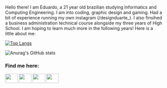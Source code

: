 <!--- [![MasterHead](https://i.imgur.com/YdzBa0R.png)](github.com/eduartico)--->

Hello there! I am Eduardo, a 21 year old brazilian studying Informatics and Computing Engineering. I am into coding, graphic design and gaming. Had a bit of experience running my own instagram (/designduarte_). I also finsihed a business administration technical course alongside my three years of High School. I am hoping to learn much more in the following years! Here is a little about me:<br>

[![Top Langs](https://github-readme-stats.vercel.app/api/top-langs/?username=eduartico&exclude_repo=eduartico&hide=jupyter%20notebook)](https://github.com/eduartico/github-readme-stats)

![Anurag's GitHub stats](https://github-readme-stats.vercel.app/api?username=eduartico&count_private=true&include_all_commits=true)


<h3 align="left">Find me here:</h3>
<p align="left">
<a href="https://www.twitter.com/eduartico_" target="blank"><img align="center" src="https://cdn.jsdelivr.net/npm/simple-icons@3.0.1/icons/twitter.svg" alt="" height="30" width="40" /></a>
<a href="https://www.twitch.tv/f4nt4sm4" target="blank"><img align="center" src="https://cdn.jsdelivr.net/npm/simple-icons@3.0.1/icons/twitch.svg" alt="" height="30" width="40" /></a>
<a href="https://www.instagram.com/eduartico_/" target="blank"><img align="center" src="https://cdn.jsdelivr.net/npm/simple-icons@3.0.1/icons/instagram.svg" alt="" height="30" width="40" /></a>
<a href="https://www.youtube.com/c/F4NT4SM4DW" target="blank"><img align="center" src="https://cdn.jsdelivr.net/npm/simple-icons@3.0.1/icons/youtube.svg" alt="" height="30" width="40" /></a>
</p>

